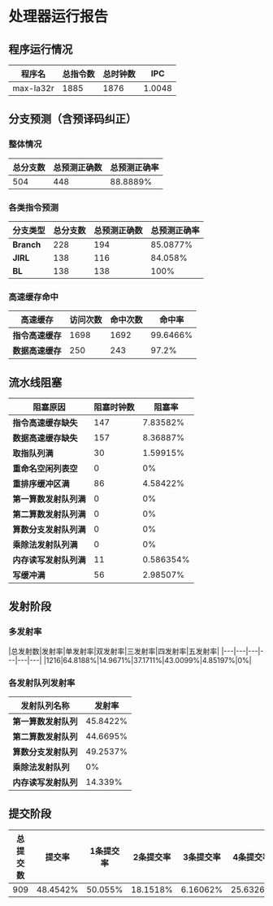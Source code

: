 # 处理器运行报告
## 程序运行情况
|程序名|总指令数|总时钟数|IPC|
|---|---|---|---|
|max-la32r|1885|1876|1.0048|

## 分支预测（含预译码纠正）
### 整体情况
|总分支数|总预测正确数|总预测正确率|
|---|---|---|
|504|448|88.8889%|

### 各类指令预测
|分支类型|总分支数|总预测正确数|总预测正确率|
|---|---|---|---|
|**Branch**| 228 | 194 | 85.0877%|
|**JIRL**| 138 | 116 | 84.058%|
|**BL**| 138 | 138 | 100%|

### 高速缓存命中
|高速缓存|访问次数|命中次数|命中率|
|---|---|---|---|
|**指令高速缓存**| 1698 | 1692 | 99.6466%|
|**数据高速缓存**| 250 | 243 | 97.2%|
## 流水线阻塞
|阻塞原因|阻塞时钟数|阻塞率|
|---|---|---|
|**指令高速缓存缺失**| 147 | 7.83582%|
|**数据高速缓存缺失**| 157 | 8.36887%|
|**取指队列满**| 30 | 1.59915%|
|**重命名空闲列表空**|0 | 0%|
|**重排序缓冲区满**|86 | 4.58422%|
|**第一算数发射队列满**|0 | 0%|
|**第二算数发射队列满**|0 | 0%|
|**算数分支发射队列满**|0 | 0%|
|**乘除法发射队列满**|0 | 0%|
|**内存读写发射队列满**|11 | 0.586354%|
|**写缓冲满**|56 | 2.98507%|

## 发射阶段
### 多发射率
|总发射数|发射率|单发射率|双发射率|三发射率|四发射率|五发射率|
|---|---|---|---|---|---|
|1216|64.8188%|14.9671%|37.1711%|43.0099%|4.85197%|0%|

### 各发射队列发射率
|发射队列名称|发射率|
|---|---|
|**第一算数发射队列**|45.8422%|
|**第二算数发射队列**|44.6695%|
|**算数分支发射队列**|49.2537%|
|**乘除法发射队列**|0%|
|**内存读写发射队列**|14.339%|

## 提交阶段
|总提交数|提交率|1条提交率|2条提交率|3条提交率|4条提交率|
|---|---|---|---|---|---|
|909|48.4542%|50.055%|18.1518%|6.16062%|25.6326%|
